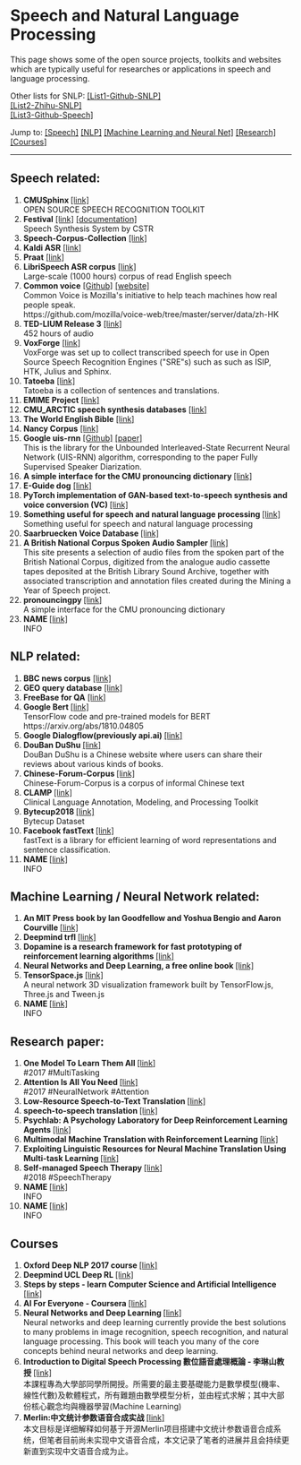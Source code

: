 # Speech and Natural Language Processing
  This page shows some of the open source projects, toolkits and websites which are typically useful for researches or applications in speech and language processing.

Other lists for SNLP:
<a href="https://github.com/edobashira/speech-language-processing">[List1-Github-SNLP]</a> <br>
<a href="https://zhuanlan.zhihu.com/p/25887325">[List2-Zhihu-SNLP]</a> <br>
<a href="https://github.com/candlewill/Speech-Corpus-Collection">[List3-Github-Speech]</a> <br>

Jump to:
<a href="#speech">[Speech]</a>
<a href="#nlp">[NLP]</a>
<a href="#ml">[Machine Learning and Neural Net]</a>
<a href="#paper">[Research]</a>
<a href="#courses">[Courses]</a>

---
## Speech related:
<div id="speech">
  <ol>
  <li>
    <b> CMUSphinx </b> <a href="https://cmusphinx.github.io/">[link]</a> <br>
    OPEN SOURCE SPEECH RECOGNITION TOOLKIT <br>
  </li>

  <li>
    <b>Festival</b> <a href="http://www.cstr.ed.ac.uk/projects/festival/">[link]</a> <a href="http://www.festvox.org/docs/manual-2.4.0/festival_toc.html">[documentation]</a> <br>
    Speech Synthesis System by CSTR <br>
  </li>

  <li>
    <b>Speech-Corpus-Collection</b> <a href="https://github.com/candlewill/Speech-Corpus-Collection">[link]</a> <br>
  </li>

  <li>
    <b>Kaldi ASR</b> <a href="http://kaldi-asr.org/">[link]</a> <br>
  </li>

  <li>
    <b>Praat</b> <a href="http://www.fon.hum.uva.nl/praat/">[link]</a> <br>
  </li>

  <li>
    <b>LibriSpeech ASR corpus</b> <a href="https://www.openslr.org/12">[link]</a> <br>
    Large-scale (1000 hours) corpus of read English speech <br>
  </li>

  <li>
    <b>Common voice</b> <a href="https://github.com/mozilla/voice-web">[Github]</a> <a href="https://voice.mozilla.org/">[website]</a> <br>
    Common Voice is Mozilla's initiative to help teach machines how real people speak. <br>
    https://github.com/mozilla/voice-web/tree/master/server/data/zh-HK
  </li>
  
  <li>
    <b>TED-LIUM Release 3</b> <a href="https://www.openslr.org/51/">[link]</a> <br>
    452 hours of audio <br>
  </li>

  <li>
    <b>VoxForge</b> <a href="http://www.repository.voxforge1.org/downloads/SpeechCorpus/Trunk/">[link]</a> <br>
    VoxForge was set up to collect transcribed speech for use in Open Source Speech Recognition Engines ("SRE"s) such as such as ISIP, HTK, Julius and Sphinx.<br>
  </li>
  
  <li>
    <b>Tatoeba</b> <a href="https://tatoeba.org/eng/downloads">[link]</a> <br>
    Tatoeba is a collection of sentences and translations. <br>
  </li>
  
  <li>
    <b>EMIME Project</b> <a href="http://www.emime.org/">[link]</a> <br>
  </li>
  
  <li>
    <b>CMU_ARCTIC speech synthesis databases</b> <a href="http://festvox.org/cmu_arctic/">[link]</a> <br>
  </li>
  
  <li>
    <b>The World English Bible</b> <a href="http://www.audiotreasure.com/webindex.htm">[link]</a> <br>
  </li>
  
  <li>
    <b>Nancy Corpus</b> <a href="http://www.cstr.ed.ac.uk/projects/blizzard/2011/lessac_blizzard2011/">[link]</a> <br>
  </li>
  
  <li>
    <b>Google uis-rnn</b> <a href="https://github.com/google/uis-rnn">[Github]</a> <a href="https://arxiv.org/abs/1810.04719">[paper]</a> <br>
    This is the library for the Unbounded Interleaved-State Recurrent Neural Network (UIS-RNN) algorithm, corresponding to the paper Fully Supervised Speaker Diarization. 
  </li>

  <li>
    <b>A simple interface for the CMU pronouncing dictionary </b> <a href="https://github.com/aparrish/pronouncingpy">[link]</a> <br>
  </li>
  
  <li>
    <b>E-Guide dog</b> <a href="https://www.oschina.net/question/3820517_2280583">[link]</a> <br>
  </li>

  <li>
    <b>PyTorch implementation of GAN-based text-to-speech synthesis and voice conversion (VC) </b> <a href="https://github.com/r9y9/gantts">[link]</a> <br>
  </li>

  <li>
    <b> Something useful for speech and natural language processing </b> <a href="https://github.com/MU94W/SpeechUtils">[link]</a> <br>
    Something useful for speech and natural language processing <br>
  </li>

  <li>
    <b> Saarbruecken Voice Database </b> <a href="http://stimmdb.coli.uni-saarland.de/index.php4#target">[link]</a> <br>
  </li>

  <li>
    <b> A British National Corpus Spoken Audio Sampler </b> <a href="http://www.phon.ox.ac.uk/SpokenBNC">[link]</a> <br>
    This site presents a selection of audio files from the spoken part of the British National Corpus, digitized from the analogue audio cassette tapes deposited at the British Library Sound Archive, together with associated transcription and annotation files created during the Mining a Year of Speech project. <br>
  </li>

  <li>
    <b> pronouncingpy </b> <a href="https://github.com/aparrish/pronouncingpy">[link]</a> <br>
    A simple interface for the CMU pronouncing dictionary <br>
  </li>

  <li>
    <b> NAME </b> <a href="LINK">[link]</a> <br>
    INFO <br>
  </li>

  </ol>
</div>

## NLP related:
<div id="nlp">
  <ol>
  <li>
  <b>BBC news corpus</b> <a href="http://mlg.ucd.ie/datasets/bbc.html">[link]</a> <br>
  </li>
  
  <li>
  <b>GEO query database</b> <a href="http://www.cs.utexas.edu/users/ml/nldata/geoquery.html">[link]</a> <br>
  </li>
  
  <li>
  <b>FreeBase for QA</b> <a href="https://www.freebase.com/">[link]</a> <br>
  </li>
  
  <li>
  <b>Google Bert </b> <a href="https://github.com/google-research/bert">[link]</a> <br>
  TensorFlow code and pre-trained models for BERT https://arxiv.org/abs/1810.04805
  </li>
  
  <li>
  <b>Google Dialogflow(previously api.ai) </b> <a href="https://dialogflow.com/">[link]</a> <br>
  </li>

  <li>
    <b> DouBan DuShu </b> <a href="https://github.com/JaniceZhao/Douban-Dushu-Dataset">[link]</a> <br>
    DouBan DuShu is a Chinese website where users can share their reviews about various kinds of books. <br>
  </li>
  

  <li>
    <b> Chinese-Forum-Corpus </b> <a href="https://github.com/JaniceZhao/Chinese-Forum-Corpus.git">[link]</a> <br>
    Chinese-Forum-Corpus is a corpus of informal Chinese text <br>
  </li>

  <li>
    <b> CLAMP </b> <a href="https://clamp.uth.edu ">[link]</a> <br>
    Clinical Language Annotation, Modeling, and Processing Toolkit <br>
  </li>

  <li>
    <b> Bytecup2018 </b> <a href="https://www.dropbox.com/sh/fum6rxzx66bz5dl/AABLGonlZvj5m6LzqGgUsb6ga?dl=0">[link]</a> <br>
    Bytecup Dataset <br>
  </li>

  <li>
    <b> Facebook fastText </b> <a href="https://github.com/facebookresearch/fastText">[link]</a> <br>
    fastText is a library for efficient learning of word representations and sentence classification. <br>
  </li>

  <li>
    <b> NAME </b> <a href="LINK">[link]</a> <br>
    INFO <br>
  </li>
  
  </ol>
</div>

## Machine Learning / Neural Network related:
<div id="ml">
  <ol>
  <li>
    <b> An MIT Press book by Ian Goodfellow and Yoshua Bengio and Aaron Courville </b> <a href="https://www.deeplearningbook.org/">[link]</a> <br>
  </li>
  
  <li>
    <b> Deepmind trfl </b> <a href="https://github.com/deepmind/trfl/">[link]</a> <br>
  </li>
  
  <li>
    <b> Dopamine is a research framework for fast prototyping of reinforcement learning algorithms </b> <a href="https://github.com/google/dopamine">[link]</a> <br>
  </li>

  <li>
    <b> Neural Networks and Deep Learning, a free online book </b> <a href="http://neuralnetworksanddeeplearning.com/">[link]</a> <br>
  </li>
  
  <li>
    <b> TensorSpace.js </b> <a href="https://github.com/tensorspace-team/tensorspace">[link]</a> <br>
    A neural network 3D visualization framework built by TensorFlow.js, Three.js and Tween.js
  </li>

  <li>
    <b> NAME </b> <a href="LINK">[link]</a> <br>
    INFO <br>
  </li>
  </ol>
</div>

## Research paper:
<div id="paper">
  <ol>
  <li>
    <b> One Model To Learn Them All </b> <a href="https://arxiv.org/abs/1706.05137">[link]</a> <br>
    #2017 #MultiTasking <br>
  </li>

  <li>
    <b> Attention Is All You Need </b> <a href="https://arxiv.org/abs/1706.03762">[link]</a> <br>
    #2017 #NeuralNetwork #Attention <br>
  </li>

  <li>
    <b> Low-Resource Speech-to-Text Translation </b> <a href="https://arxiv.org/pdf/1803.09164.pdf">[link]</a> <br>
  </li>

  <li>
    <b> speech-to-speech translation </b> <a href="https://scholar.google.co.uk/scholar?as_ylo=2018&q=speech-to-speech+translation&hl=en&as_sdt=0,5&as_vis=1">[link]</a> <br>
  </li>

  <li>
    <b> Psychlab: A Psychology Laboratory for Deep Reinforcement Learning Agents </b> <a href="https://arxiv.org/pdf/1801.08116.pdf">[link]</a> <br>
  </li>

  <li>
    <b> Multimodal Machine Translation with Reinforcement Learning </b> <a href="https://arxiv.org/pdf/1805.02356.pdf">[link]</a> <br>
  </li>

  <li>
    <b> Exploiting Linguistic Resources for Neural Machine Translation Using Multi-task Learning </b> <a href="https://arxiv.org/pdf/1708.00993.pdf">[link]</a> <br>
  </li>

  <li>
    <b> Self-managed Speech Therapy </b> <a href="https://www.tdcommons.org/cgi/viewcontent.cgi?article=2474&context=dpubs_series">[link]</a> <br>
    #2018 #SpeechTherapy <br>
  </li>

  <li>
    <b> NAME </b> <a href="LINK">[link]</a> <br>
    INFO <br>
  </li>

  <li>
    <b> NAME </b> <a href="LINK">[link]</a> <br>
    INFO <br>
  </li>
  </ol>
</div>

## Courses
<div id="courses">
  <ol>
  <li>
    <b> Oxford Deep NLP 2017 course </b> <a href="https://github.com/oxford-cs-deepnlp-2017">[link]</a> <br>
  </li>

  <li>
    <b> Deepmind UCL Deep RL </b> <a href="https://www.youtube.com/watch?v=ISk80iLhdfU">[link]</a> <br>
  </li>

  <li>
    <b> Steps by steps - learn Computer Science and Artificial Intelligence </b> <a href="https://github.com/congchan/Computer-Science-and-Artificial-Intelligence">[link]</a> <br>
  </li>

  <li>
    <b> AI For Everyone - Coursera </b> <a href="https://www.coursera.org/learn/ai-for-everyone/">[link]</a> <br>
  </li>

  <li>
    <b> Neural Networks and Deep Learning </b> <a href="neuralnetworksanddeeplearning.com">[link]</a> <br>
    Neural networks and deep learning currently provide the best solutions to many problems in image recognition, speech recognition, and natural language processing. This book will teach you many of the core concepts behind neural networks and deep learning. <br>
  </li>

  <li>
    <b> Introduction to Digital Speech Processing 數位語音處理概論 - 李琳山教授 </b> <a href="http://ocw.aca.ntu.edu.tw/ntu-ocw/ocw/cou/104S204/1">[link]</a> <br>
    本課程專為大學部同學所開授。所需要的最主要基礎能力是數學模型(機率、線性代數)及軟體程式，所有難題由數學模型分析，並由程式求解；其中大部份核心觀念均與機器學習(Machine Learning) <br>
  </li>

  <li>
    <b> Merlin:中文统计参数语音合成实战 </b> <a href="https://sentiment-mining.blogspot.com/2017/07/merlin.html">[link]</a> <br>
    本文目标是详细解释如何基于开源Merlin项目搭建中文统计参数语音合成系统，但笔者目前尚未实现中文语音合成，本文记录了笔者的进展并且会持续更新直到实现中文语音合成为止。 <br>
  </li>

  </ol>
</div>





